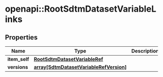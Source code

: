 # openapi::RootSdtmDatasetVariableLinks


## Properties
Name | Type | Description | Notes
------------ | ------------- | ------------- | -------------
**item_self** | [**RootSdtmDatasetVariableRef**](RootSdtmDatasetVariableRef.md) |  | [optional] 
**versions** | [**array[SdtmDatasetVariableRefVersion]**](SdtmDatasetVariableRefVersion.md) |  | [optional] 


